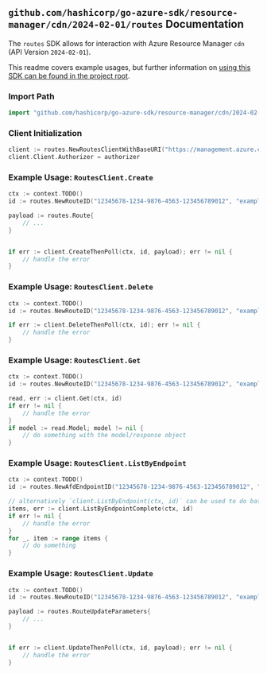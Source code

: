 
## `github.com/hashicorp/go-azure-sdk/resource-manager/cdn/2024-02-01/routes` Documentation

The `routes` SDK allows for interaction with Azure Resource Manager `cdn` (API Version `2024-02-01`).

This readme covers example usages, but further information on [using this SDK can be found in the project root](https://github.com/hashicorp/go-azure-sdk/tree/main/docs).

### Import Path

```go
import "github.com/hashicorp/go-azure-sdk/resource-manager/cdn/2024-02-01/routes"
```


### Client Initialization

```go
client := routes.NewRoutesClientWithBaseURI("https://management.azure.com")
client.Client.Authorizer = authorizer
```


### Example Usage: `RoutesClient.Create`

```go
ctx := context.TODO()
id := routes.NewRouteID("12345678-1234-9876-4563-123456789012", "example-resource-group", "profileName", "endpointName", "routeName")

payload := routes.Route{
	// ...
}


if err := client.CreateThenPoll(ctx, id, payload); err != nil {
	// handle the error
}
```


### Example Usage: `RoutesClient.Delete`

```go
ctx := context.TODO()
id := routes.NewRouteID("12345678-1234-9876-4563-123456789012", "example-resource-group", "profileName", "endpointName", "routeName")

if err := client.DeleteThenPoll(ctx, id); err != nil {
	// handle the error
}
```


### Example Usage: `RoutesClient.Get`

```go
ctx := context.TODO()
id := routes.NewRouteID("12345678-1234-9876-4563-123456789012", "example-resource-group", "profileName", "endpointName", "routeName")

read, err := client.Get(ctx, id)
if err != nil {
	// handle the error
}
if model := read.Model; model != nil {
	// do something with the model/response object
}
```


### Example Usage: `RoutesClient.ListByEndpoint`

```go
ctx := context.TODO()
id := routes.NewAfdEndpointID("12345678-1234-9876-4563-123456789012", "example-resource-group", "profileName", "endpointName")

// alternatively `client.ListByEndpoint(ctx, id)` can be used to do batched pagination
items, err := client.ListByEndpointComplete(ctx, id)
if err != nil {
	// handle the error
}
for _, item := range items {
	// do something
}
```


### Example Usage: `RoutesClient.Update`

```go
ctx := context.TODO()
id := routes.NewRouteID("12345678-1234-9876-4563-123456789012", "example-resource-group", "profileName", "endpointName", "routeName")

payload := routes.RouteUpdateParameters{
	// ...
}


if err := client.UpdateThenPoll(ctx, id, payload); err != nil {
	// handle the error
}
```
